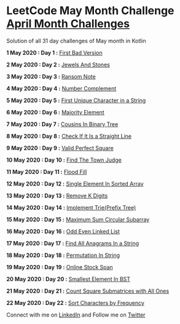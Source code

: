 # LeetCode May Month Challenge [April Month Challenges](https://github.com/manishandroid/LeetCode30DaysAprilChallenge)
Solution of  all  31 day challenges of May month in Kotlin 

**1 May 2020 : Day 1 :** [First Bad Version](/src/week1/FirstBadVersion.kt)

**2 May 2020 : Day 2 :** [Jewels And Stones](/src/week1/JewelsAndStones.kt)

**3 May 2020 : Day 3 :** [Ransom Note](/src/week1/RansomNote.kt)

**4 May 2020 : Day 4 :** [Number Complement](/src/week1/NumberComplement.kt)

**5 May 2020 : Day 5 :** [First Unique Character in a String](/src/week1/FirstUniqueCharacterInString.kt)

**6 May 2020 : Day 6 :** [Majority Element](/src/week1/MajorityElement.kt)

**7 May 2020 : Day 7 :** [Cousins In Binary Tree](/src/week1/CousinsInBinaryTree.kt)

**8 May 2020 : Day 8 :** [Check If It Is a Straight Line](/src/week2/CheckIfItStraightLine.kt)

**9 May 2020 : Day 9 :** [Valid Perfect Square](/src/week2/PerfectSquare.kt)

**10 May 2020 : Day 10 :** [Find The Town Judge](/src/week2/FindTheTownJudge.kt)

**11 May 2020 : Day 11 :** [Flood Fill](/src/week2/FloodFill.kt)

**12 May 2020 : Day 12 :** [Single Element In Sorted Array](/src/week2/SingleElementInSortedArray.kt)

**13 May 2020 : Day 13 :** [Remove K Digits](/src/week2/RemoveKDigits.kt)

**14 May 2020 : Day 14 :** [Implement Trie(Prefix Tree)](/src/week2/ImplementTriePrefixTree.kt)

**15 May 2020 : Day 15 :** [Maximum Sum Circular Subarray
](/src/week3/MaximumSumCircularSubArray.kt)

**16 May 2020 : Day 16 :** [Odd Even Linked List](/src/week3/OddEvenLinkedList.kt)

**17 May 2020 : Day 17 :** [Find All Anagrams In a String](/src/week3/FindAllAnagramsInString.kt)

**18 May 2020 : Day 18 :** [Permutation In String](/src/week3/PermutationInString.kt)

**19 May 2020 : Day 19 :** [Online Stock Span](/src/week3/OnlineStockSpan.kt)

**20 May 2020 : Day 20 :** [Smallest Element In BST](/src/week3/SmallestElementInBST.kt)

**21 May 2020 : Day 21 :** [Count Square Submatrices with All Ones](/src/week3/SquareSubmatricesWithAllOnes.kt)

**22 May 2020 : Day 22 :** [Sort Characters by Frequency](src/week4/SortCharactersByFrequency.kt)


Connect with me on [LinkedIn](https://www.linkedin.com/in/manishandroidexpert/) and Follow me on [Twitter](https://twitter.com/manishandroid)


